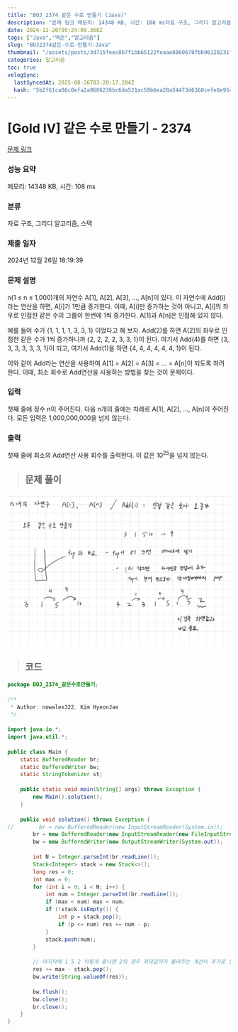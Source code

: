 ```yaml
---
title: "BOJ_2374_같은 수로 만들기 (Java)"
description: "문제 링크 메모리: 14348 KB, 시간: 108 ms자료 구조, 그리디 알고리즘, 스택2024년 12월 26일 18:19:39/\*\*Author: nowalex322, Kim HyeonJae\*/import java.io.;import java.util.;publ"
date: 2024-12-26T09:24:09.368Z
tags: ["Java","백준","알고리즘"]
slug: "BOJ2374같은-수로-만들기-Java"
thumbnail: "/assets/posts/3d715feec8b7f1bb65122feaae8860678fbb96120231f727e2180490e78d203e.png"
categories: 알고리즘
toc: true
velogSync:
  lastSyncedAt: 2025-08-26T03:20:17.284Z
  hash: "5b2f61ca86c0efa2a0686236bc6da521ac59b6ea28a54473d6360cefe8e954c9"
---
```


# [Gold IV] 같은 수로 만들기 - 2374 

[문제 링크](https://www.acmicpc.net/problem/2374) 

### 성능 요약

메모리: 14348 KB, 시간: 108 ms

### 분류

자료 구조, 그리디 알고리즘, 스택

### 제출 일자

2024년 12월 26일 18:19:39

### 문제 설명

<p>n(1 ≤ n ≤ 1,000)개의 자연수 A[1], A[2], A[3], …, A[n]이 있다. 이 자연수에 Add(i)라는 연산을 하면, A[i]가 1만큼 증가한다. 이때, A[i]만 증가하는 것이 아니고, A[i]의 좌우로 인접한 같은 수의 그룹이 한번에 1씩 증가한다. A[1]과 A[n]은 인접해 있지 않다.</p>

<p>예를 들어 수가 {1, 1, 1, 1, 3, 3, 1} 이었다고 해 보자. Add(2)를 하면 A[2]의 좌우로 인접한 같은 수가 1씩 증가하니까 {2, 2, 2, 2, 3, 3, 1}이 된다. 여기서 Add(4)를 하면 {3, 3, 3, 3, 3, 3, 1}이 되고, 여기서 Add(1)을 하면 {4, 4, 4, 4, 4, 4, 1}이 된다.</p>

<p>이와 같이 Add라는 연산을 사용하여 A[1] = A[2] = A[3] = … = A[n]이 되도록 하려 한다. 이때, 최소 회수로 Add연산을 사용하는 방법을 찾는 것이 문제이다.</p>

### 입력 

 <p>첫째 줄에 정수 n이 주어진다. 다음 n개의 줄에는 차례로 A[1], A[2], …, A[n]이 주어진다. 모든 입력은 1,000,000,000을 넘지 않는다.</p>

### 출력 

 <p>첫째 줄에 최소의 Add연산 사용 회수를 출력한다. 이 값은 10<sup>25</sup>을 넘지 않는다.</p>

> ## 문제 풀이

![](/assets/posts/3d715feec8b7f1bb65122feaae8860678fbb96120231f727e2180490e78d203e.png)

> ## 코드

```java
package BOJ_2374_같은수로만들기;

/**
 * Author: nowalex322, Kim HyeonJae
 */

import java.io.*;
import java.util.*;

public class Main {
    static BufferedReader br;
    static BufferedWriter bw;
    static StringTokenizer st;

    public static void main(String[] args) throws Exception {
        new Main().solution();
    }

    public void solution() throws Exception {
//        br = new BufferedReader(new InputStreamReader(System.in));
        br = new BufferedReader(new InputStreamReader(new FileInputStream("src/main/java/BOJ_2374_같은수로만들기/input.txt")));
        bw = new BufferedWriter(new OutputStreamWriter(System.out));

        int N = Integer.parseInt(br.readLine());
        Stack<Integer> stack = new Stack<>();
        long res = 0;
        int max = 0;
        for (int i = 0; i < N; i++) {
            int num = Integer.parseInt(br.readLine());
            if (max < num) max = num;
            if (!stack.isEmpty()) {
                int p = stack.pop();
                if (p <= num) res += num - p;
            }
            stack.push(num);
        }

        // 마지막에 1 5 2 이렇게 끝나면 2의 경우 최댓값까지 올려주는 계산이 추가로 필요
        res += max - stack.pop();
        bw.write(String.valueOf(res));

        bw.flush();
        bw.close();
        br.close();
    }
}
```